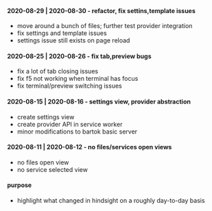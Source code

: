 <!-- no-select -->
<br>

#### 2020-08-29 | 2020-08-30 - refactor, fix settins,template issues
  - move around a bunch of files; further test provider integration
  - fix settings and template issues
  - settings issue still exists on page reload

#### 2020-08-25 | 2020-08-26 - fix tab,preview bugs
  - fix a lot of tab closing issues
  - fix f5 not working when terminal has focus
  - fix terminal/preview switching issues

#### 2020-08-15 | 2020-08-16 - settings view, provider abstraction
  - create settings view
  - create provider API in service worker
  - minor modifications to bartok basic server

#### 2020-08-11 | 2020-08-12 - no files/services open views
  - no files open view
  - no service selected view

#### purpose
  - highlight what changed in hindsight on a roughly day-to-day basis
